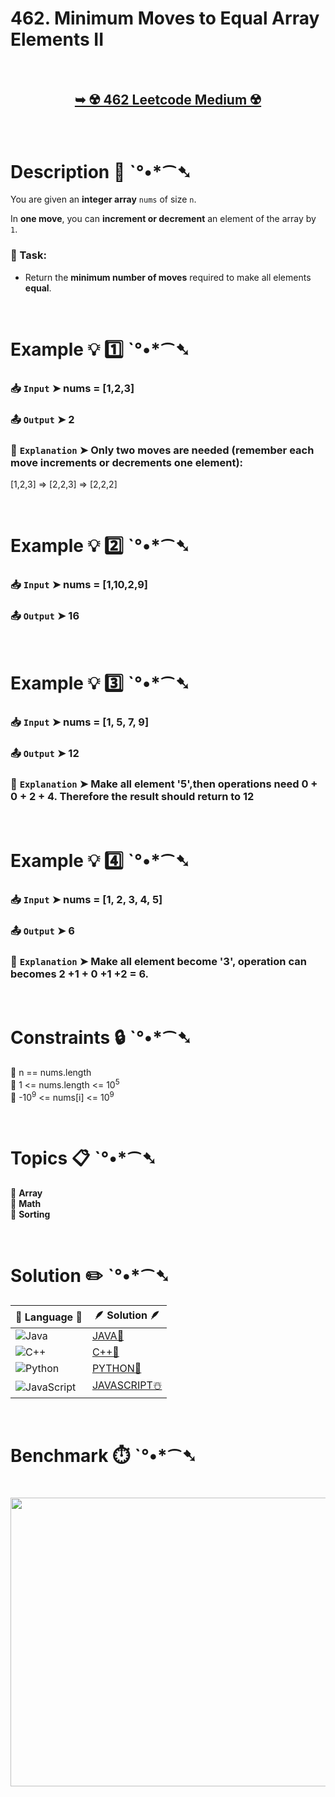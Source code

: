 # 462. Minimum Moves to Equal Array Elements II

</br>

<h2 align="center"> 

<a href="https://leetcode.com/problems/minimum-moves-to-equal-array-elements-ii/description/"><strong>➥ ☢️ 462 Leetcode Medium ☢️ </strong></a>
</h2>

</br>

# Description 📜 ˋ°•*⁀➷

You are given an **integer array** `nums` of size `n`.  

In **one move**, you can **increment or decrement** an element of the array by `1`.  

### 🔹 Task:

- Return the **minimum number of moves** required to make all elements **equal**.

</br>

# Example 💡 1️⃣ ˋ°•*⁀➷

  ### 📥 `Input`  ➤ nums = [1,2,3]

  ### 📤 `Output`  ➤ 2

  ### 🔦 `Explanation`  ➤ Only two moves are needed (remember each move increments or decrements one element):
[1,2,3]  =>  [2,2,3]  =>  [2,2,2]

</br>

# Example 💡 2️⃣ ˋ°•*⁀➷

  ### 📥 `Input` ➤ nums = [1,10,2,9]

  ### 📤 `Output`  ➤ 16

</br>

# Example 💡 3️⃣ ˋ°•*⁀➷

  ### 📥 `Input` ➤ nums = [1, 5, 7, 9]

  ### 📤 `Output`  ➤ 12

  ### 🔦 `Explanation`  ➤ Make all element '5',then operations need  0 + 0 + 2 + 4. Therefore the result should return to 12

</br>

# Example 💡 4️⃣ ˋ°•*⁀➷

  ### 📥 `Input` ➤ nums = [1, 2, 3, 4, 5]

  ### 📤 `Output`  ➤ 6

   ### 🔦 `Explanation`  ➤ Make all element become '3', operation can becomes 2 +1 + 0 +1 +2 = 6.

</br>

# Constraints 🔒 ˋ°•*⁀➷

🔹 n == nums.length </br>
🔹 1 <= nums.length <= 10<sup>5</sup> </br>
🔹 -10<sup>9</sup> <= nums[i] <= 10<sup>9</sup> </br>

</br>

# Topics 📋 ˋ°•*⁀➷

🔸 **Array**  </br>
🔸 **Math**  </br>
🔸 **Sorting**  </br>

</br>

# Solution ✏️ ˋ°•*⁀➷

| 📒 Language 📒  | 🪶 Solution 🪶 |
| ------------- | ------------- |
|  ![Java](https://img.shields.io/badge/java-%23ED8B00.svg?style=for-the-badge&logo=openjdk&logoColor=white)  | [JAVA🍁]() |
|  ![C++](https://img.shields.io/badge/c++-%2300599C.svg?style=for-the-badge&logo=c%2B%2B&logoColor=white)  | [C++🎲]()  |
|  ![Python](https://img.shields.io/badge/python-3670A0?style=for-the-badge&logo=python&logoColor=ffdd54)    | [PYTHON🍰]() |
| ![JavaScript](https://img.shields.io/badge/javascript-%23323330.svg?style=for-the-badge&logo=javascript&logoColor=%23F7DF1E)   | [JAVASCRIPT☃️]() |

</br>

# Benchmark ⏱️ ˋ°•*⁀➷

<h1  align="center" >

<img src ="" width = "700px" height="462px" />

</h1>
